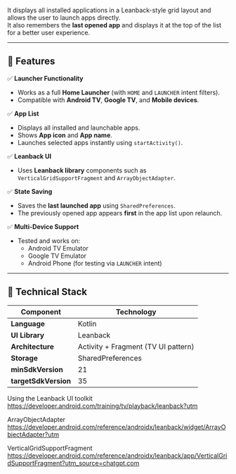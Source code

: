 It displays all installed applications in a Leanback-style grid layout and allows the user to launch apps directly.  
It also remembers the **last opened app** and displays it at the top of the list for a better user experience.

---

## 🧩 Features

✅ **Launcher Functionality**
- Works as a full **Home Launcher** (with `HOME` and `LAUNCHER` intent filters).  
- Compatible with **Android TV**, **Google TV**, and **Mobile devices**.

✅ **App List**
- Displays all installed and launchable apps.  
- Shows **App icon** and **App name**.  
- Launches selected apps instantly using `startActivity()`.

✅ **Leanback UI**
- Uses **Leanback library** components such as `VerticalGridSupportFragment` and `ArrayObjectAdapter`.  

✅ **State Saving**
- Saves the **last launched app** using `SharedPreferences`.  
- The previously opened app appears **first** in the app list upon relaunch.

✅ **Multi-Device Support**
- Tested and works on:
  - Android TV Emulator  
  - Google TV Emulator
  - Android Phone (for testing via `LAUNCHER` intent)

---

## 🧠 Technical Stack

| Component | Technology |
|------------|-------------|
| **Language** | Kotlin |
| **UI Library** | Leanback |
| **Architecture** | Activity + Fragment (TV UI pattern) |
| **Storage** | SharedPreferences |
| **minSdkVersion** | 21 |
| **targetSdkVersion** | 35 |

Using the Leanback UI toolkit
https://developer.android.com/training/tv/playback/leanback?utm

ArrayObjectAdapter
https://developer.android.com/reference/androidx/leanback/widget/ArrayObjectAdapter?utm

VerticalGridSupportFragment
https://developer.android.com/reference/androidx/leanback/app/VerticalGridSupportFragment?utm_source=chatgpt.com
